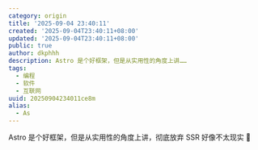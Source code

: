 ```yaml
---
category: origin
title: '2025-09-04 23:40:11'
created: '2025-09-04T23:40:11+08:00'
updated: '2025-09-04T23:40:11+08:00'
public: true
author: dkphhh
description: Astro 是个好框架，但是从实用性的角度上讲……
tags:
  - 编程
  - 软件
  - 互联网
uuid: 20250904234011ce8m
alias:
  - As
---
```


Astro 是个好框架，但是从实用性的角度上讲，彻底放弃 SSR 好像不太现实 🤔
